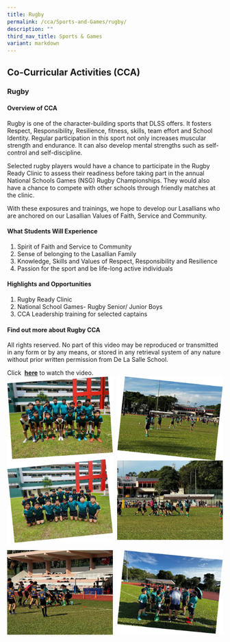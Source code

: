 ```yaml
---
title: Rugby
permalink: /cca/Sports-and-Games/rugby/
description: ""
third_nav_title: Sports & Games
variant: markdown
---
```

## Co-Curricular&nbsp;Activities&nbsp;(CCA)

### Rugby
#### Overview of CCA

Rugby is one of the character-building sports that DLSS offers. It fosters Respect, Responsibility, Resilience, fitness, skills, team effort and School Identity. Regular participation in this sport not only increases muscular strength and endurance. It can also develop mental strengths such as self-control and self-discipline.

Selected rugby players would have a chance to participate in the Rugby Ready Clinic to assess their readiness before taking part in the annual National Schools Games (NSG) Rugby Championships. They would also have a chance to compete with other schools through friendly matches at the clinic.

With these exposures and trainings, we hope to develop our Lasallians who are anchored on our Lasallian Values of Faith, Service and Community.

#### What Students Will Experience

1.	Spirit of Faith and Service to Community
2.	Sense of belonging to the Lasallian Family
3.	Knowledge, Skills and Values of Respect, Responsibility and Resilience
4.	Passion for the sport and be life-long active individuals




#### Highlights and Opportunities 

1. Rugby Ready Clinic
2. National School Games- Rugby Senior/ Junior Boys
3. CCA Leadership training for selected captains
#### Find out more about Rugby CCA

All rights reserved. No part of this video may be reproduced or transmitted in any form or by any means, or stored in any retrieval system of any nature without prior written permission from De La Salle School.  

Click&nbsp; [**here**](https://youtu.be/vC9yb9gQXlo)&nbsp;to watch the video.<br>
<img src="/images/2025/Cca/r1.jpg" style="width:49%" align="left">
<img src="/images/2025/Cca/r2.jpg" style="width:49%" align="right">
<br>
<img src="/images/2025/Cca/r3.jpg" style="width:49%" align="left">
<img src="/images/2025/Cca/r4.jpg" style="width:49%" align="right">
<br clear="left"><br>
<img src="/images/2025/Cca/r5.jpg" style="width:49%" align="left">
<img src="/images/2025/Cca/r6.jpg" style="width:49%" align="right">